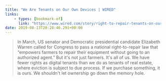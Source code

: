 ```yaml
---
title: "We Are Tenants on Our Own Devices | WIRED"
links:
    - types: [bookmark-of]
      link: "https://www.wired.com/story/right-to-repair-tenants-on-our-own-devices/?verso=true"
date: 2019-08-13T20:28:46.291+00:00
---
```


> In March, US senator and Democratic presidential candidate Elizabeth Warren called for Congress to pass a national right-to-repair law that “empowers farmers to repair their equipment without going to an authorized agent.” But it's not just farmers. It's all of us. We have fewer rights as digital tenants than we do as tenants of real estate, where eviction is subject to due process. If we purchase something, it is ours. We shouldn't let ownership go down the memory hole.

